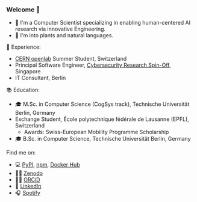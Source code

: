 ### Welcome 👋

- 🔭 I'm a Computer Scientist specializing in enabling human-centered AI research via innovative Engineering.
- 🌱 I'm into plants and natural languages.

💼 Experience:
- [CERN openlab](https://openlab.cern/) Summer Student, Switzerland
- Principal Software Engineer, [Cybersecurity Research Spin-Off](https://scantist.com), Singapore
- IT Consultant, Berlin

📚 Education:
- 🎓 M.Sc. in Computer Science (CogSys track), Technische Universität Berlin, Germany
- Exchange Student, École polytechnique fédérale de Lausanne (EPFL), Switzerland
  - Awards: Swiss-European Mobility Programme Scholarship
- 🎓 B.Sc. in Computer Science, Technische Universität Berlin, Germany

Find me on:

- 💻 [PyPI](https://pypi.org/user/rodrigobdz/), [npm](https://www.npmjs.com/~rodrigobdz), [Docker Hub](https://hub.docker.com/u/rodrigobdz)
- ✍🏼 [Zenodo](https://zenodo.org/search?page=1&size=20&q=%22Rodrigo%20Bermúdez%20Schettino%22)
- ✍🏼 [ORCiD](https://orcid.org/0000-0003-1610-6195)
- 👔 [LinkedIn](https://www.linkedin.com/in/rodrigobdz/)
- 🎧 [Spotify](https://open.spotify.com/episode/7dmQR5vfDuHRv36ayCvzQ1)

<!--
**rodrigobdz/rodrigobdz** is a ✨ _special_ ✨ repository because its `README.md` (this file) appears on your GitHub profile.

Here are some ideas to get you started:

- 🔭 I’m currently working on ...
- 🌱 I’m currently learning ...
- 👯 I’m looking to collaborate on ...
- 🤔 I’m looking for help with ...
- 💬 Ask me about ...
- 📫 How to reach me: ...
- 😄 Pronouns: ...
- ⚡ Fun fact: ...
-->
